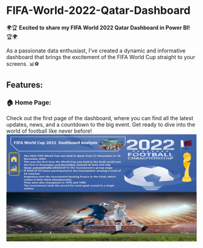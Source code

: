 # FIFA-World-2022-Qatar-Dashboard
🌍🏆 **Excited to share my FIFA World 2022 Qatar Dashboard in Power BI!** 🏆🌍

As a passionate data enthusiast, I've created a dynamic and informative dashboard that brings the excitement of the FIFA World Cup straight to your screens. 📊⚽

## Features:
### 🏠 Home Page:
Check out the first page of the dashboard, where you can find all the latest updates, news, and a countdown to the big event. Get ready to dive into the world of football like never before!
![Home page of dashboard FIFA World Cup 2022](img/Home%20page%20of%20dashboard%20FIFA%20World%20Cup%202022.PNG)



